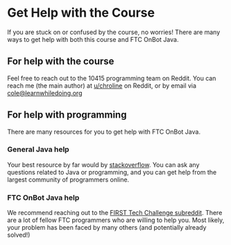 # Get Help with the Course

If you are stuck on or confused by the course, no worries! There are many ways to get help with both this course and FTC OnBot Java.

## For help with the course

Feel free to reach out to the 10415 programming team on Reddit. You can reach me \(the main author\) at [u/chroline](https://www.reddit.com/user/chroline) on Reddit, or by email via [cole@learnwhiledoing.org](mailto:cole@learnwhiledoing.org)

## For help with programming

There are many resources for you to get help with FTC OnBot Java.

### General Java help

Your best resource by far would by [stackoverflow](https://stackoverflow.com). You can ask any questions related to Java or programming, and you can get help from the largest community of programmers online.

### FTC OnBot Java help

We recommend reaching out to the [FIRST Tech Challenge subreddit](https://www.reddit.com/r/FTC/). There are a lot of fellow FTC programmers who are willing to help you. Most likely, your problem has been faced by many others \(and potentially already solved!\)

